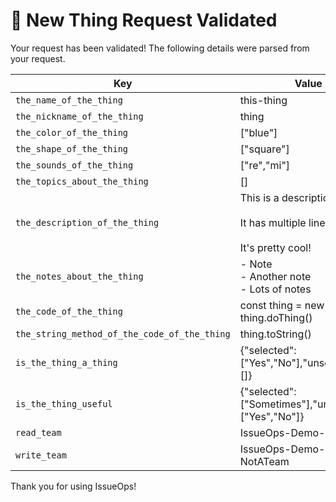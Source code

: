 # :tada: **New Thing Request Validated**

Your request has been validated! The following details were parsed from your
request.

<!--prettier-ignore-start-->
<!--markdownlint-disable MD034-->

| Key        | Value      |
| ---------- | ---------- |
| `the_name_of_the_thing` | this-thing |
| `the_nickname_of_the_thing` | thing |
| `the_color_of_the_thing` | ["blue"] |
| `the_shape_of_the_thing` | ["square"] |
| `the_sounds_of_the_thing` | ["re","mi"] |
| `the_topics_about_the_thing` | [] |
| `the_description_of_the_thing` | This is a description.<br><br>It has multiple lines.<br><br>It's pretty cool! |
| `the_notes_about_the_thing` | - Note<br>- Another note<br>- Lots of notes |
| `the_code_of_the_thing` | const thing = new Thing()<br>thing.doThing() |
| `the_string_method_of_the_code_of_the_thing` | thing.toString() |
| `is_the_thing_a_thing` | {"selected":["Yes","No"],"unselected":[]} |
| `is_the_thing_useful` | {"selected":["Sometimes"],"unselected":["Yes","No"]} |
| `read_team` | IssueOps-Demo-Readers |
| `write_team` | IssueOps-Demo-Writers-NotATeam |

<!--prettier-ignore-end-->

Thank you for using IssueOps!
